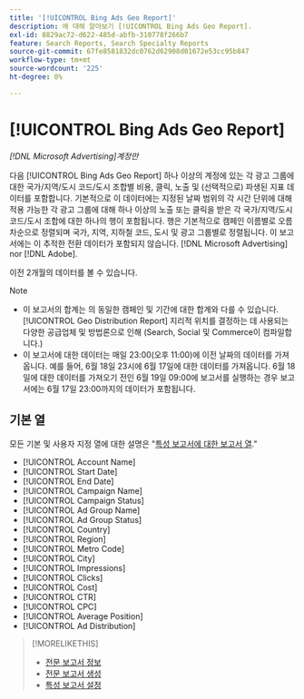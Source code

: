 ```yaml
---
title: '[!UICONTROL Bing Ads Geo Report]'
description: 에 대해 알아보기 [!UICONTROL Bing Ads Geo Report].
exl-id: 8829ac72-d622-485d-abfb-310778f266b7
feature: Search Reports, Search Specialty Reports
source-git-commit: 67fe8581832dc0762d62908d01672e53cc95b847
workflow-type: tm+mt
source-wordcount: '225'
ht-degree: 0%

---
```


# [!UICONTROL Bing Ads Geo Report]

*[!DNL Microsoft Advertising]계정만*

다음 [!UICONTROL Bing Ads Geo Report] 하나 이상의 계정에 있는 각 광고 그룹에 대한 국가/지역/도시 코드/도시 조합별 비용, 클릭, 노출 및 (선택적으로) 파생된 지표 데이터를 포함합니다. 기본적으로 이 데이터에는 지정된 날짜 범위의 각 시간 단위에 대해 적용 가능한 각 광고 그룹에 대해 하나 이상의 노출 또는 클릭을 받은 각 국가/지역/도시 코드/도시 조합에 대한 하나의 행이 포함됩니다. 행은 기본적으로 캠페인 이름별로 오름차순으로 정렬되며 국가, 지역, 지하철 코드, 도시 및 광고 그룹별로 정렬됩니다. 이 보고서에는 이 추적한 전환 데이터가 포함되지 않습니다. [!DNL Microsoft Advertising] nor [!DNL Adobe].

이전 2개월의 데이터를 볼 수 있습니다.

>[!NOTE]
>
>* 이 보고서의 합계는 의 동일한 캠페인 및 기간에 대한 합계와 다를 수 있습니다. [!UICONTROL Geo Distribution Report] 지리적 위치를 결정하는 데 사용되는 다양한 공급업체 및 방법론으로 인해 (Search, Social 및 Commerce이 컴파일합니다.)
>* 이 보고서에 대한 데이터는 매일 23:00(오후 11:00)에 이전 날짜의 데이터를 가져옵니다. 예를 들어, 6월 18일 23시에 6월 17일에 대한 데이터를 가져옵니다. 6월 18일에 대한 데이터를 가져오기 전인 6월 19일 09:00에 보고서를 실행하는 경우 보고서에는 6월 17일 23:00까지의 데이터가 포함됩니다.

## 기본 열

모든 기본 및 사용자 지정 열에 대한 설명은 &quot;[특성 보고서에 대한 보고서 열](specialty-report-columns.md).&quot;

* [!UICONTROL Account Name]
* [!UICONTROL Start Date]
* [!UICONTROL End Date]
* [!UICONTROL Campaign Name]
* [!UICONTROL Campaign Status]
* [!UICONTROL Ad Group Name]
* [!UICONTROL Ad Group Status]
* [!UICONTROL Country]
* [!UICONTROL Region]
* [!UICONTROL Metro Code]
* [!UICONTROL City]
* [!UICONTROL Impressions]
* [!UICONTROL Clicks]
* [!UICONTROL Cost]
* [!UICONTROL CTR]
* [!UICONTROL CPC]
* [!UICONTROL Average Position]
* [!UICONTROL Ad Distribution]

>[!MORELIKETHIS]
>
>* [전문 보고서 정보](specialty-report-about.md)
>* [전문 보고서 생성](specialty-report-generate.md)
>* [특성 보고서 설정](specialty-report-settings.md)
